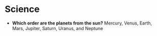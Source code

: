 # Science

- **Which order are the planets from the sun?** Mercury, Venus, Earth, Mars, Jupiter, Saturn, Uranus, and Neptune
